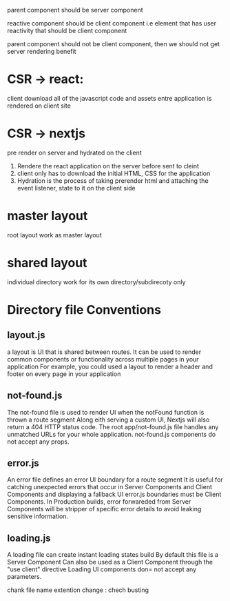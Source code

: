 parent component should be server component

reactive component should be client component i.e element that has user reactivity that should be client component

parent component should not be client component, then we should not get server rendering benefit

# CSR -> react:
client download all of the javascript code and assets
entre application is rendered on client site

# CSR -> nextjs
pre render on server and hydrated on the client
1. Rendere the react application on the server before sent to cleint
2. client only has to download the initial HTML, CSS for the application
3. Hydration is the process of taking prerender html and attaching the event listener, state to it on the client side


# master layout
root layout work as master layout
# shared layout
individual directory work for its own directory/subdirecoty only

# Directory file Conventions
## layout.js 
a layout is UI that is shared between routes.
It can be used to render common components or functionality across multiple pages in your application
For example, you could used a layout to render a header and footer on every page in your application

## not-found.js
The not-found file is used to render UI when the notFound function is thrown a route segment
Along eith serving a custom UI, Nextjs will also return a 404 HTTP status code.
The root app/not-found.js file handles any unmatched URLs for your whole application.
not-found.js components do not accept any props.

## error.js
An error file defines an error UI boundary for a route segment
It is useful for catching unexpected errors that occur in Server Components and Client Components and displaying a fallback UI
error.js boundaries must be Client Components.
In Production builds, error forwareded from Server Components will be stripper of specific error details to avoid leaking sensitive information.

## loading.js
A loading file can create instant loading states build 
By default this file is a Server Component
Can also be used as a Client Component through the "use client" directive
Loading UI components don= not accept any parameters. 


chank file name extention change : chech busting  
